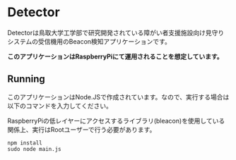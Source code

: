 # Detector

Detectorは鳥取大学工学部で研究開発されている障がい者支援施設向け見守りシステムの受信機用のBeacon検知アプリケーションです。

**このアプリケーションはRaspberryPiにて運用されることを想定しています。**

## Running

このアプリケーションはNode.JSで作成されています。なので、実行する場合は以下のコマンドを入力してください。  

RaspberryPiの低レイヤーにアクセスするライブラリ(bleacon)を使用している関係上、実行はRootユーザーで行う必要があります。

```npm
npm install
sudo node main.js
```

